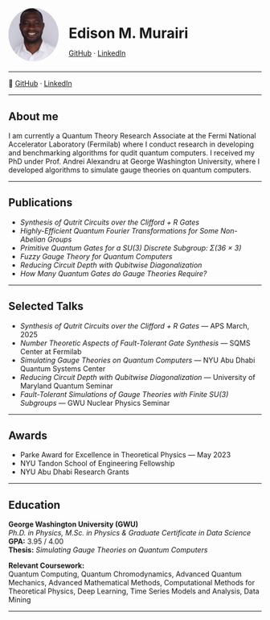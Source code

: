<div style="display: flex; align-items: center; gap: 20px;">
  <img src="profile.jpg" alt="Profile photo" style="width: 100px; border-radius: 50%;">
  <div>
    <h1 style="margin-bottom: 0;">Edison M. Murairi</h1>
    <p><a href="https://github.com/">GitHub</a> · <a href="https://linkedin.com/">LinkedIn</a></p>
  </div>
</div>

---

🔗 [GitHub](https://github.com/) · [LinkedIn](https://linkedin.com/)

---

## About me

I am currently a Quantum Theory Research Associate at the Fermi National Accelerator Laboratory (Fermilab) where I conduct research in developing and benchmarking algorithms for qudit quantum computers. I received my PhD under Prof. Andrei Alexandru at George Washington University, where I developed algorithms to simulate gauge theories on quantum computers.

---

## Publications

- *Synthesis of Qutrit Circuits over the Clifford + R Gates*  
- *Highly-Efficient Quantum Fourier Transformations for Some Non-Abelian Groups*  
- *Primitive Quantum Gates for a SU(3) Discrete Subgroup: Σ(36 × 3)*  
- *Fuzzy Gauge Theory for Quantum Computers*  
- *Reducing Circuit Depth with Qubitwise Diagonalization*  
- *How Many Quantum Gates do Gauge Theories Require?*  

---

## Selected Talks

- *Synthesis of Qutrit Circuits over the Clifford + R Gates* — APS March, 2025  
- *Number Theoretic Aspects of Fault-Tolerant Gate Synthesis* — SQMS Center at Fermilab  
- *Simulating Gauge Theories on Quantum Computers* — NYU Abu Dhabi Quantum Systems Center  
- *Reducing Circuit Depth with Qubitwise Diagonalization* — University of Maryland Quantum Seminar  
- *Fault-Tolerant Simulations of Gauge Theories with Finite SU(3) Subgroups* — GWU Nuclear Physics Seminar  

---

## Awards

- Parke Award for Excellence in Theoretical Physics — May 2023  
- NYU Tandon School of Engineering Fellowship  
- NYU Abu Dhabi Research Grants  

---

## Education

**George Washington University (GWU)**  
_Ph.D. in Physics, M.Sc. in Physics & Graduate Certificate in Data Science_  
**GPA:** 3.95 / 4.00  
**Thesis:** *Simulating Gauge Theories on Quantum Computers*  

**Relevant Coursework:**  
Quantum Computing, Quantum Chromodynamics, Advanced Quantum Mechanics, Advanced Mathematical Methods, Computational Methods for Theoretical Physics, Deep Learning, Time Series Models and Analysis, Data Mining

---


